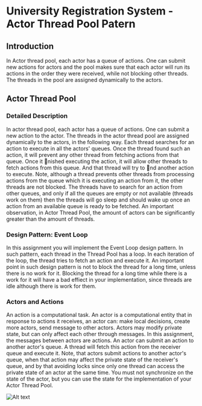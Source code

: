 #  University Registration System - Actor Thread Pool Patern

## Introduction
In Actor thread pool, each actor has a queue of actions. One can submit new actions for actors and the pool makes sure that each actor will run its actions in the order they were received, while not blocking other threads. The threads in the pool are assigned dynamically to the actors.

## Actor Thread Pool

### Detailed Description
In actor thread pool, each actor has a queue of actions. One can submit a new action to the actor. The threads in the actor thread pool are assigned dynamically to the actors, in the following way. Each thread searches for an action to execute in all the actors' queues. Once the thread found such an action, it will prevent any other thread from fetching actions from that queue. Once it nished executing the action, it will allow other threads to fetch actions from this queue. And that thread will try to nd another action to execute. Note, although a thread prevents other threads from processing actions from the queue which it is executing an action from it, the other threads are not blocked. The threads have to search for an action from other queues, and only if all the queues are empty or not available (threads work on them) then the threads will go sleep and should wake up once an action from an available queue is ready to be fetched. An important observation, in Actor Thread Pool, the amount of actors can be significantly greater than the amount of threads.

### Design Pattern: Event Loop
In this assignment you will implement the Event Loop design pattern. In such pattern, each thread in the Thread Pool has a loop. In each iteration of the loop, the thread tries to fetch an action and execute it. An important point in such design pattern is not to block the thread for a long time, unless there is no work for it. Blocking the thread for a long time while there is a work for it will have a bad effiect in your implementation, since threads are idle although there is work for them.

### Actors and Actions
An action is a computational task. An actor is a computational entity that in response to actions it receives, an actor can: make local decisions, create more actors, send message to other actors. Actors may modify private state, but can only affect each other through messages. In this assignment, the messages between actors are actions. An actor can submit an action to another actor's queue. A thread will fetch this action from the receiver queue and execute it. Note, that actors submit actions to another actor's queue, when that action may affect the private state of the receiver's queue, and by that avoiding locks since only one thread can access the private state of an actor at the same time. You must not synchronize on the state of the actor, but you can use the state for the implementation of your Actor Thread Pool.

![Alt text](C:\Users\nirkov\Desktop\actor.png?raw=true "Title")
